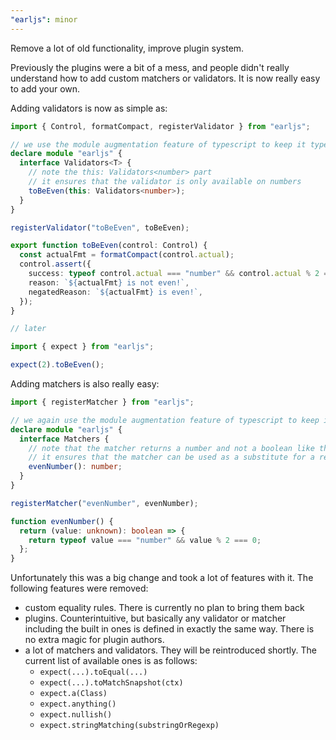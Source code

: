 ```yaml
---
"earljs": minor
---
```


Remove a lot of old functionality, improve plugin system.

Previously the plugins were a bit of a mess, and people didn't really understand
how to add custom matchers or validators. It is now really easy to add your own.

Adding validators is now as simple as:

```ts
import { Control, formatCompact, registerValidator } from "earljs";

// we use the module augmentation feature of typescript to keep it type safe
declare module "earljs" {
  interface Validators<T> {
    // note the this: Validators<number> part
    // it ensures that the validator is only available on numbers
    toBeEven(this: Validators<number>);
  }
}

registerValidator("toBeEven", toBeEven);

export function toBeEven(control: Control) {
  const actualFmt = formatCompact(control.actual);
  control.assert({
    success: typeof control.actual === "number" && control.actual % 2 === 0,
    reason: `${actualFmt} is not even!`,
    negatedReason: `${actualFmt} is even!`,
  });
}

// later

import { expect } from "earljs";

expect(2).toBeEven();
```

Adding matchers is also really easy:

```ts
import { registerMatcher } from "earljs";

// we again use the module augmentation feature of typescript to keep it type safe
declare module "earljs" {
  interface Matchers {
    // note that the matcher returns a number and not a boolean like the implementation
    // it ensures that the matcher can be used as a substitute for a real number in .toEqual()
    evenNumber(): number;
  }
}

registerMatcher("evenNumber", evenNumber);

function evenNumber() {
  return (value: unknown): boolean => {
    return typeof value === "number" && value % 2 === 0;
  };
}
```

Unfortunately this was a big change and took a lot of features with it. The following features were removed:

- custom equality rules. There is currently no plan to bring them back
- plugins. Counterintuitive, but basically any validator or matcher including the built in ones is defined in exactly the same way. There is no extra magic for plugin authors.
- a lot of matchers and validators. They will be reintroduced shortly. The current list of available ones is as follows:
  - `expect(...).toEqual(...)`
  - `expect(...).toMatchSnapshot(ctx)`
  - `expect.a(Class)`
  - `expect.anything()`
  - `expect.nullish()`
  - `expect.stringMatching(substringOrRegexp)`
